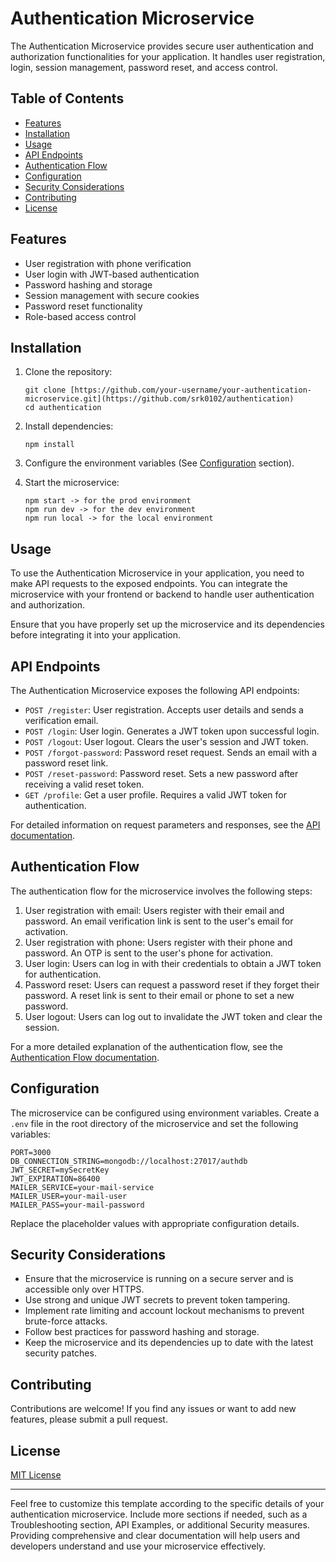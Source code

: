 # Authentication Microservice

The Authentication Microservice provides secure user authentication and authorization functionalities for your application. It handles user registration, login, session management, password reset, and access control.

## Table of Contents

- [Features](#features)
- [Installation](#installation)
- [Usage](#usage)
- [API Endpoints](#api-endpoints)
- [Authentication Flow](#authentication-flow)
- [Configuration](#configuration)
- [Security Considerations](#security-considerations)
- [Contributing](#contributing)
- [License](#license)

## Features

- User registration with phone verification
- User login with JWT-based authentication
- Password hashing and storage
- Session management with secure cookies
- Password reset functionality
- Role-based access control

## Installation

1. Clone the repository:

   ```
   git clone [https://github.com/your-username/your-authentication-microservice.git](https://github.com/srk0102/authentication)
   cd authentication
   ```
2. Install dependencies:

   ```
   npm install
   ```
3. Configure the environment variables (See [Configuration](#configuration) section).
4. Start the microservice:

   ```
   npm start -> for the prod environment
   npm run dev -> for the dev environment
   npm run local -> for the local environment
   ```

## Usage

To use the Authentication Microservice in your application, you need to make API requests to the exposed endpoints. You can integrate the microservice with your frontend or backend to handle user authentication and authorization.

Ensure that you have properly set up the microservice and its dependencies before integrating it into your application.

## API Endpoints

The Authentication Microservice exposes the following API endpoints:

- `POST /register`: User registration. Accepts user details and sends a verification email.
- `POST /login`: User login. Generates a JWT token upon successful login.
- `POST /logout`: User logout. Clears the user's session and JWT token.
- `POST /forgot-password`: Password reset request. Sends an email with a password reset link.
- `POST /reset-password`: Password reset. Sets a new password after receiving a valid reset token.
- `GET /profile`: Get a user profile. Requires a valid JWT token for authentication.

For detailed information on request parameters and responses, see the [API documentation](./api-docs.md).

## Authentication Flow

The authentication flow for the microservice involves the following steps:

1. User registration with email: Users register with their email and password. An email verification link is sent to the user's email for activation.
2. User registration with phone: Users register with their phone and password. An OTP is sent to the user's phone for activation.
3. User login: Users can log in with their credentials to obtain a JWT token for authentication.
4. Password reset: Users can request a password reset if they forget their password. A reset link is sent to their email or phone to set a new password.
5. User logout: Users can log out to invalidate the JWT token and clear the session.

For a more detailed explanation of the authentication flow, see the [Authentication Flow documentation](./authentication-flow.md).

## Configuration

The microservice can be configured using environment variables. Create a `.env` file in the root directory of the microservice and set the following variables:

```
PORT=3000
DB_CONNECTION_STRING=mongodb://localhost:27017/authdb
JWT_SECRET=mySecretKey
JWT_EXPIRATION=86400
MAILER_SERVICE=your-mail-service
MAILER_USER=your-mail-user
MAILER_PASS=your-mail-password
```

Replace the placeholder values with appropriate configuration details.

## Security Considerations

- Ensure that the microservice is running on a secure server and is accessible only over HTTPS.
- Use strong and unique JWT secrets to prevent token tampering.
- Implement rate limiting and account lockout mechanisms to prevent brute-force attacks.
- Follow best practices for password hashing and storage.
- Keep the microservice and its dependencies up to date with the latest security patches.

## Contributing

Contributions are welcome! If you find any issues or want to add new features, please submit a pull request.

## License

[MIT License](LICENSE)

---

Feel free to customize this template according to the specific details of your authentication microservice. Include more sections if needed, such as a Troubleshooting section, API Examples, or additional Security measures. Providing comprehensive and clear documentation will help users and developers understand and use your microservice effectively.
